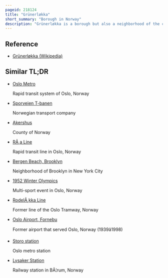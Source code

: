```yaml
---
pageid: 218124
title: "Grünerløkka"
short_summary: "Borough in Norway"
description: "Grünerløkka is a borough but also a neighborhood of the city of Oslo, Norway. Grnerlkka became Part of Oslo in 1858. Grnerlkka was traditionally a working Class District but has increasingly been gentrified since the late 20th Century. Especially in the Core Neighborhood of grnerlkka Property Prices tend to be higher than what is typical of other Oslo east End Boroughs."
---
```


## Reference

- [Grünerløkka (Wikipedia)](https://en.wikipedia.org/?curid=218124)

## Similar TL;DR

- [Oslo Metro](/tldr/en/oslo-metro)

  Rapid transit system of Oslo, Norway

- [Sporveien T-banen](/tldr/en/sporveien-t-banen)

  Norwegian transport company

- [Akershus](/tldr/en/akershus)

  County of Norway

- [RÃ¸a Line](/tldr/en/ra-line)

  Rapid transit line in Oslo, Norway

- [Bergen Beach, Brooklyn](/tldr/en/bergen-beach-brooklyn)

  Neighborhood of Brooklyn in New York City

- [1952 Winter Olympics](/tldr/en/1952-winter-olympics)

  Multi-sport event in Oslo, Norway

- [RodelÃ¸kka Line](/tldr/en/rodelkka-line)

  Former line of the Oslo Tramway, Norway

- [Oslo Airport, Fornebu](/tldr/en/oslo-airport-fornebu)

  Former airport that served Oslo, Norway (1939â1998)

- [Storo station](/tldr/en/storo-station)

  Oslo metro station

- [Lysaker Station](/tldr/en/lysaker-station)

  Railway station in BÃ¦rum, Norway
